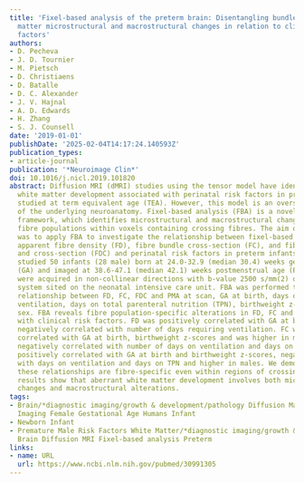 ```yaml
---
title: 'Fixel-based analysis of the preterm brain: Disentangling bundle-specific white
  matter microstructural and macrostructural changes in relation to clinical risk
  factors'
authors:
- D. Pecheva
- J. D. Tournier
- M. Pietsch
- D. Christiaens
- D. Batalle
- D. C. Alexander
- J. V. Hajnal
- A. D. Edwards
- H. Zhang
- S. J. Counsell
date: '2019-01-01'
publishDate: '2025-02-04T14:17:24.140593Z'
publication_types:
- article-journal
publication: '*Neuroimage Clin*'
doi: 10.1016/j.nicl.2019.101820
abstract: Diffusion MRI (dMRI) studies using the tensor model have identified abnormal
  white matter development associated with perinatal risk factors in preterm infants
  studied at term equivalent age (TEA). However, this model is an oversimplification
  of the underlying neuroanatomy. Fixel-based analysis (FBA) is a novel quantitative
  framework, which identifies microstructural and macrostructural changes in individual
  fibre populations within voxels containing crossing fibres. The aim of this study
  was to apply FBA to investigate the relationship between fixel-based measures of
  apparent fibre density (FD), fibre bundle cross-section (FC), and fibre density
  and cross-section (FDC) and perinatal risk factors in preterm infants at TEA. We
  studied 50 infants (28 male) born at 24.0-32.9 (median 30.4) weeks gestational age
  (GA) and imaged at 38.6-47.1 (median 42.1) weeks postmenstrual age (PMA). dMRI data
  were acquired in non-collinear directions with b-value 2500 s/mm(2) on a 3 Tesla
  system sited on the neonatal intensive care unit. FBA was performed to assess the
  relationship between FD, FC, FDC and PMA at scan, GA at birth, days on mechanical
  ventilation, days on total parenteral nutrition (TPN), birthweight z-score, and
  sex. FBA reveals fibre population-specific alterations in FD, FC and FDC associated
  with clinical risk factors. FD was positively correlated with GA at birth and was
  negatively correlated with number of days requiring ventilation. FC was positively
  correlated with GA at birth, birthweight z-scores and was higher in males. FC was
  negatively correlated with number of days on ventilation and days on TPN. FDC was
  positively correlated with GA at birth and birthweight z-scores, negatively correlated
  with days on ventilation and days on TPN and higher in males. We demonstrate that
  these relationships are fibre-specific even within regions of crossing fibres. These
  results show that aberrant white matter development involves both microstructural
  changes and macrostructural alterations.
tags:
- Brain/*diagnostic imaging/growth & development/pathology Diffusion Magnetic Resonance
  Imaging Female Gestational Age Humans Infant
- Newborn Infant
- Premature Male Risk Factors White Matter/*diagnostic imaging/growth & development/pathology
  Brain Diffusion MRI Fixel-based analysis Preterm
links:
- name: URL
  url: https://www.ncbi.nlm.nih.gov/pubmed/30991305
---
```

